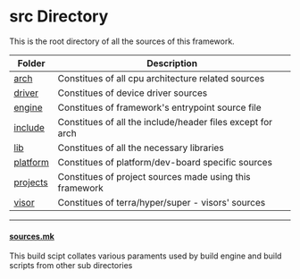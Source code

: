 # src Directory
This is the root directory of all the sources of this framework.

| Folder               | Description                                                |
| -------------------- | ---------------------------------------------------------- |
| [arch](arch)         | Constitues of all cpu architecture related sources         |
| [driver](driver)     | Constitues of device driver sources                        |
| [engine](engine)     | Constitues of framework's entrypoint source file           |
| [include](include)   | Constitues of all the include/header files except for arch |
| [lib](lib)           | Constitues of all the necessary libraries                  |
| [platform](platform) | Constitues of platform/dev-board specific sources          |
| [projects](projects) | Constitues of project sources made using this framework    |
| [visor](visor)       | Constitues of terra/hyper/super - visors' sources          |

---

#### [sources.mk](sources.mk)
This build scipt collates various paraments used by build engine and build scripts from other sub directories
